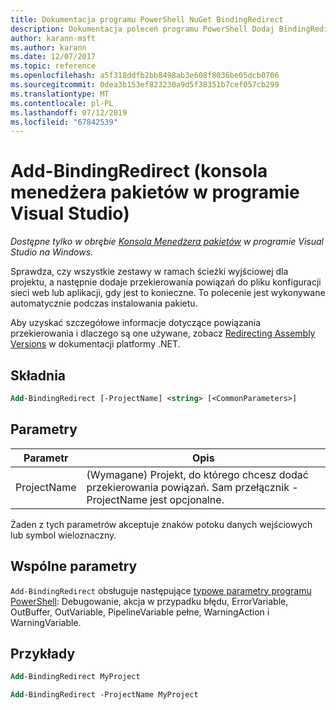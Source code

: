 ```yaml
---
title: Dokumentacja programu PowerShell NuGet BindingRedirect
description: Dokumentacja poleceń programu PowerShell Dodaj BindingRedirect w konsoli Menedżera pakietów NuGet w programie Visual Studio.
author: karann-msft
ms.author: karann
ms.date: 12/07/2017
ms.topic: reference
ms.openlocfilehash: a5f318ddfb2bb8498ab3e608f8036be05dcb0706
ms.sourcegitcommit: 0dea3b153ef823230a9d5f38351b7cef057cb299
ms.translationtype: MT
ms.contentlocale: pl-PL
ms.lasthandoff: 07/12/2019
ms.locfileid: "67842539"
---
```

# <a name="add-bindingredirect-package-manager-console-in-visual-studio"></a>Add-BindingRedirect (konsola menedżera pakietów w programie Visual Studio)

*Dostępne tylko w obrębie [Konsola Menedżera pakietów](package-manager-console.md) w programie Visual Studio na Windows.*

Sprawdza, czy wszystkie zestawy w ramach ścieżki wyjściowej dla projektu, a następnie dodaje przekierowania powiązań do pliku konfiguracji sieci web lub aplikacji, gdy jest to konieczne. To polecenie jest wykonywane automatycznie podczas instalowania pakietu.

Aby uzyskać szczegółowe informacje dotyczące powiązania przekierowania i dlaczego są one używane, zobacz [Redirecting Assembly Versions](/dotnet/framework/configure-apps/redirect-assembly-versions) w dokumentacji platformy .NET.

## <a name="syntax"></a>Składnia

```ps
Add-BindingRedirect [-ProjectName] <string> [<CommonParameters>]
```

## <a name="parameters"></a>Parametry

| Parametr | Opis |
| --- | --- |
| ProjectName | (Wymagane) Projekt, do którego chcesz dodać przekierowania powiązań. Sam przełącznik - ProjectName jest opcjonalne. |

Żaden z tych parametrów akceptuje znaków potoku danych wejściowych lub symbol wieloznaczny.

## <a name="common-parameters"></a>Wspólne parametry

`Add-BindingRedirect` obsługuje następujące [typowe parametry programu PowerShell](http://go.microsoft.com/fwlink/?LinkID=113216): Debugowanie, akcja w przypadku błędu, ErrorVariable, OutBuffer, OutVariable, PipelineVariable pełne, WarningAction i WarningVariable.

## <a name="examples"></a>Przykłady

```ps
Add-BindingRedirect MyProject

Add-BindingRedirect -ProjectName MyProject
```